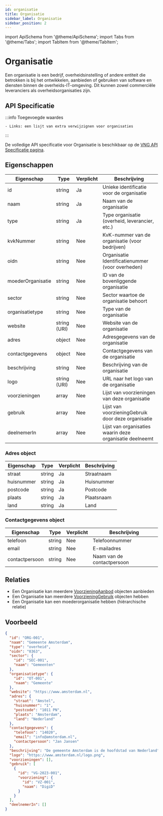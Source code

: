 ```yaml
---
id: organisatie
title: Organisatie
sidebar_label: Organisatie
sidebar_position: 2
---
```


import ApiSchema from '@theme/ApiSchema';
import Tabs from '@theme/Tabs';
import TabItem from '@theme/TabItem';

# Organisatie

Een organisatie is een bedrijf, overheidsinstelling of andere entiteit die betrokken is bij het ontwikkelen, aanbieden of gebruiken van software en diensten binnen de overheids-IT-omgeving. Dit kunnen zowel commerciële leveranciers als overheidsorganisaties zijn.

## API Specificatie
<Tabs>
  <TabItem value="specificaties" label="Specificaties" default>
  :::info 
    Toegevoegde waardes

    - Links: een lisjt van extra verwijzignen voor organisaties
  :::
  </TabItem>
</Tabs>

De volledige API specificatie voor Organisatie is beschikbaar op de [VNG API Specificatie pagina](https://vng-realisatie.github.io/Softwarecatalogus/api#tag/Software-Catalogus/operation/getLeveranciersorganisaties).

## Eigenschappen

| Eigenschap | Type | Verplicht | Beschrijving |
|------------|------|-----------|--------------|
| id | string | Ja | Unieke identificatie voor de organisatie |
| naam | string | Ja | Naam van de organisatie |
| type | string | Ja | Type organisatie (overheid, leverancier, etc.) |
| kvkNummer | string | Nee | KvK-nummer van de organisatie (voor bedrijven) |
| oidn | string | Nee | Organisatie Identificatienummer (voor overheden) |
| moederOrganisatie | string | Nee | ID van de bovenliggende organisatie |
| sector | string | Nee | Sector waartoe de organisatie behoort |
| organisatietype | string | Nee | Type van de organisatie |
| website | string (URI) | Nee | Website van de organisatie |
| adres | object | Nee | Adresgegevens van de organisatie |
| contactgegevens | object | Nee | Contactgegevens van de organisatie |
| beschrijving | string | Nee | Beschrijving van de organisatie |
| logo | string (URI) | Nee | URL naar het logo van de organisatie |
| voorzieningen | array | Nee | Lijst van voorzieningen van deze organisatie |
| gebruik | array | Nee | Lijst van voorzieningGebruik door deze organisatie |
| deelnemerIn | array | Nee | Lijst van organisaties waarin deze organisatie deelneemt |

### Adres object

| Eigenschap | Type | Verplicht | Beschrijving |
|------------|------|-----------|--------------|
| straat | string | Ja | Straatnaam |
| huisnummer | string | Ja | Huisnummer |
| postcode | string | Ja | Postcode |
| plaats | string | Ja | Plaatsnaam |
| land | string | Ja | Land |

### Contactgegevens object

| Eigenschap | Type | Verplicht | Beschrijving |
|------------|------|-----------|--------------|
| telefoon | string | Nee | Telefoonnummer |
| email | string | Nee | E-mailadres |
| contactpersoon | string | Nee | Naam van de contactpersoon |

## Relaties

- Een Organisatie kan meerdere [VoorzieningAanbod](./voorzieningaanbod) objecten aanbieden
- Een Organisatie kan meerdere [VoorzieningGebruik](./voorzieninggebruik) objecten hebben
- Een Organisatie kan een moederorganisatie hebben (hiërarchische relatie)

## Voorbeeld

```json
{
  "id": "ORG-001",
  "naam": "Gemeente Amsterdam",
  "type": "overheid",
  "oidn": "0363",
  "sector": {
    "id": "SEC-001",
    "naam": "Gemeenten"
  },
  "organisatietype": {
    "id": "OT-001",
    "naam": "Gemeente"
  },
  "website": "https://www.amsterdam.nl",
  "adres": {
    "straat": "Amstel",
    "huisnummer": "1",
    "postcode": "1011 PN",
    "plaats": "Amsterdam",
    "land": "Nederland"
  },
  "contactgegevens": {
    "telefoon": "14020",
    "email": "info@amsterdam.nl",
    "contactpersoon": "Jan Jansen"
  },
  "beschrijving": "De gemeente Amsterdam is de hoofdstad van Nederland",
  "logo": "https://www.amsterdam.nl/logo.png",
  "voorzieningen": [],
  "gebruik": [
    {
      "id": "VG-2023-001",
      "voorziening": {
        "id": "VZ-001",
        "naam": "DigiD"
      }
    }
  ],
  "deelnemerIn": []
}
``` 
